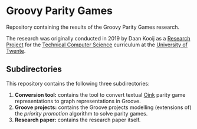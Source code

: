 # Groovy Parity Games
Repository containing the results of the Groovy Parity Games research.

The research was originally conducted in 2019 by Daan Kooij as a [Research Project](https://sites.google.com/view/31th-twente-student-conference) for the [Technical Computer Science](https://utwente.nl/tcs) curriculum at the [University of Twente](https://utwente.nl).

## Subdirectories
This repository contains the following three subdirectories:
1. **Conversion tool:** contains the tool to convert textual [Oink](https://github.com/trolando/oink) parity game representations to graph representations in Groove.
2. **Groove projects:** contains the Groove projects modelling (extensions of) the _priority promotion_ algorithm to solve parity games.
3. **Research paper:** contains the research paper itself.
